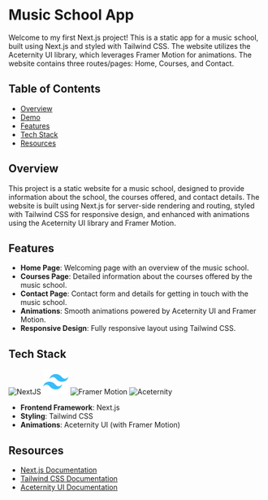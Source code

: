 # Music School App

Welcome to my first Next.js project! This is a static app for a music school, built using Next.js and styled with Tailwind CSS. The website utilizes the Aceternity UI library, which leverages Framer Motion for animations. The website contains three routes/pages: Home, Courses, and Contact.

## Table of Contents

- [Overview](#overview)
- [Demo](#demo)
- [Features](#features)
- [Tech Stack](#tech-stack)
- [Resources](#resources)

## Overview

This project is a static website for a music school, designed to provide information about the school, the courses offered, and contact details. The website is built using Next.js for server-side rendering and routing, styled with Tailwind CSS for responsive design, and enhanced with animations using the Aceternity UI library and Framer Motion.

<!-- ## Demo

Check out the live demo of the project: [Music School Website](https://your-vercel-url.com) -->

## Features

- **Home Page**: Welcoming page with an overview of the music school.
- **Courses Page**: Detailed information about the courses offered by the music school.
- **Contact Page**: Contact form and details for getting in touch with the music school.
- **Animations**: Smooth animations powered by Aceternity UI and Framer Motion.
- **Responsive Design**: Fully responsive layout using Tailwind CSS.

## Tech Stack

<p>
    <img src="https://github.com/danielcranney/profileme-dev/blob/main/public/icons/skills/nextjs-colored-dark.svg" width="50" height="50" alt="NextJS" />
    <img src="https://github.com/devicons/devicon/blob/master/icons/tailwindcss/tailwindcss-original.svg" width="50" height="50" alt="Tailwind CSS" />
    <img src="https://camo.githubusercontent.com/3bcd317876dc122d3055613c7f5450134050d0c5a8683807c6f2e8e2178737b0/68747470733a2f2f6672616d657275736572636f6e74656e742e636f6d2f696d616765732f34386861395a52396f5a51475136675a38595566456c50335430412e706e67" width="50" height="50" alt="Framer Motion" />
    <img src="https://ui.aceternity.com/_next/image?url=%2Flogo.png&w=128&q=75" width="50" height="50" alt="Aceternity" />
</p>

- **Frontend Framework**: Next.js
- **Styling**: Tailwind CSS
- **Animations**: Aceternity UI (with Framer Motion)
<!-- - **Hosting**: Vercel (or any other platform of your choice) -->

## Resources

- [Next.js Documentation](https://nextjs.org/docs)
- [Tailwind CSS Documentation](https://tailwindcss.com/docs/guides/nextjs)
- [Aceternity UI Documentation](https://ui.aceternity.com/)
